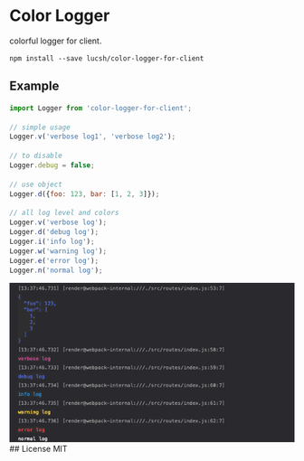 # Color Logger
colorful logger for client.

```
npm install --save lucsh/color-logger-for-client
```

## Example

```js
import Logger from 'color-logger-for-client';

// simple usage
Logger.v('verbose log1', 'verbose log2');

// to disable 
Logger.debug = false;

// use object
Logger.d({foo: 123, bar: [1, 2, 3]});

// all log level and colors
Logger.v('verbose log');
Logger.d('debug log');
Logger.i('info log');
Logger.w('warning log');
Logger.e('error log');
Logger.n('normal log');
```
<img src='./misc/color-logger.png' width='600'>
## License
MIT
